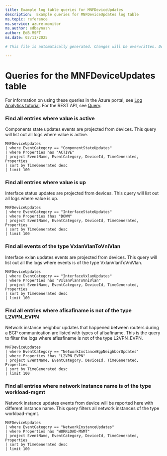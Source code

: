 ```yaml
---
title: Example log table queries for MNFDeviceUpdates
description:  Example queries for MNFDeviceUpdates log table
ms.topic: reference
ms.service: azure-monitor
ms.author: edbaynash
author: EdB-MSFT
ms.date: 02/11/2025

# This file is automatically generated. Changes will be overwritten. Do not change this file directly. 

---
```


# Queries for the MNFDeviceUpdates table

For information on using these queries in the Azure portal, see [Log Analytics tutorial](/azure/azure-monitor/logs/log-analytics-tutorial). For the REST API, see [Query](/rest/api/loganalytics/query).


### Find all entries where value is active  


Components state updates events are projected from devices. This query will list out all logs where value is active.  

```query
MNFDeviceUpdates
| where EventCategory == "ComponentStateUpdates"
| where Properties has "ACTIVE"
| project EventName, EventCategory, DeviceId, TimeGenerated, Properties
| sort by TimeGenerated desc
| limit 100
```



### Find all entries where value is up  


Interface status updates are projected from devices. This query will list out all logs where value is up.  

```query
MNFDeviceUpdates
| where EventCategory == "InterfaceStateUpdates"
| where Properties !has "DOWN"
| project EventName, EventCategory, DeviceId, TimeGenerated, Properties
| sort by TimeGenerated desc
| limit 100
```



### Find all events of the type VxlanVlanToVniVlan  


Interface vxlan updates events are projected from devices. This query will list out all the logs where events is of the type VxlanVlanToVniVlan.  

```query
MNFDeviceUpdates
| where EventCategory == "InterfaceVxlanUpdates"
| where Properties has "VxlanVlanToVniVlan"
| project EventName, EventCategory, DeviceId, TimeGenerated, Properties
| sort by TimeGenerated desc
| limit 100
```



### Find all entries where afisafiname is not of the type L2VPN_EVPN  


Network instance neighbor updates that happened between routers during a BGP communication are listed with types of afisafiname. This is the query to filter the logs where afisafiname is not of the type L2VPN_EVPN.  

```query
MNFDeviceUpdates
| where EventCategory == "NetworkInstanceBgpNeighborUpdates"
| where Properties !has "L2VPN_EVPN"
| project EventName, EventCategory, DeviceId, TimeGenerated, Properties
| sort by TimeGenerated desc
| limit 100
```



### Find all entries where network instance name is of the type workload-mgmt  


Network instance updates events from device will be reported here with different instance name. This query filters all network instances of the type workload-mgmt.  

```query
MNFDeviceUpdates
| where EventCategory == "NetworkInstanceUpdates"
| where Properties has "WORKLOAD-MGMT"
| project EventName, EventCategory, DeviceId, TimeGenerated, Properties
| sort by TimeGenerated desc
| limit 100
```

